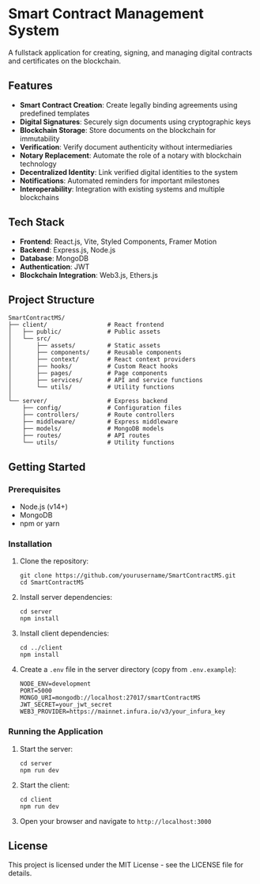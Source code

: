 # Smart Contract Management System

A fullstack application for creating, signing, and managing digital contracts and certificates on the blockchain.

## Features

- **Smart Contract Creation**: Create legally binding agreements using predefined templates
- **Digital Signatures**: Securely sign documents using cryptographic keys
- **Blockchain Storage**: Store documents on the blockchain for immutability
- **Verification**: Verify document authenticity without intermediaries
- **Notary Replacement**: Automate the role of a notary with blockchain technology
- **Decentralized Identity**: Link verified digital identities to the system
- **Notifications**: Automated reminders for important milestones
- **Interoperability**: Integration with existing systems and multiple blockchains

## Tech Stack

- **Frontend**: React.js, Vite, Styled Components, Framer Motion
- **Backend**: Express.js, Node.js
- **Database**: MongoDB
- **Authentication**: JWT
- **Blockchain Integration**: Web3.js, Ethers.js

## Project Structure

```
SmartContractMS/
├── client/                 # React frontend
│   ├── public/             # Public assets
│   └── src/
│       ├── assets/         # Static assets
│       ├── components/     # Reusable components
│       ├── context/        # React context providers
│       ├── hooks/          # Custom React hooks
│       ├── pages/          # Page components
│       ├── services/       # API and service functions
│       └── utils/          # Utility functions
│
└── server/                 # Express backend
    ├── config/             # Configuration files
    ├── controllers/        # Route controllers
    ├── middleware/         # Express middleware
    ├── models/             # MongoDB models
    ├── routes/             # API routes
    └── utils/              # Utility functions
```

## Getting Started

### Prerequisites

- Node.js (v14+)
- MongoDB
- npm or yarn

### Installation

1. Clone the repository:
   ```
   git clone https://github.com/yourusername/SmartContractMS.git
   cd SmartContractMS
   ```

2. Install server dependencies:
   ```
   cd server
   npm install
   ```

3. Install client dependencies:
   ```
   cd ../client
   npm install
   ```

4. Create a `.env` file in the server directory (copy from `.env.example`):
   ```
   NODE_ENV=development
   PORT=5000
   MONGO_URI=mongodb://localhost:27017/smartContractMS
   JWT_SECRET=your_jwt_secret
   WEB3_PROVIDER=https://mainnet.infura.io/v3/your_infura_key
   ```

### Running the Application

1. Start the server:
   ```
   cd server
   npm run dev
   ```

2. Start the client:
   ```
   cd client
   npm run dev
   ```

3. Open your browser and navigate to `http://localhost:3000`

## License

This project is licensed under the MIT License - see the LICENSE file for details.
